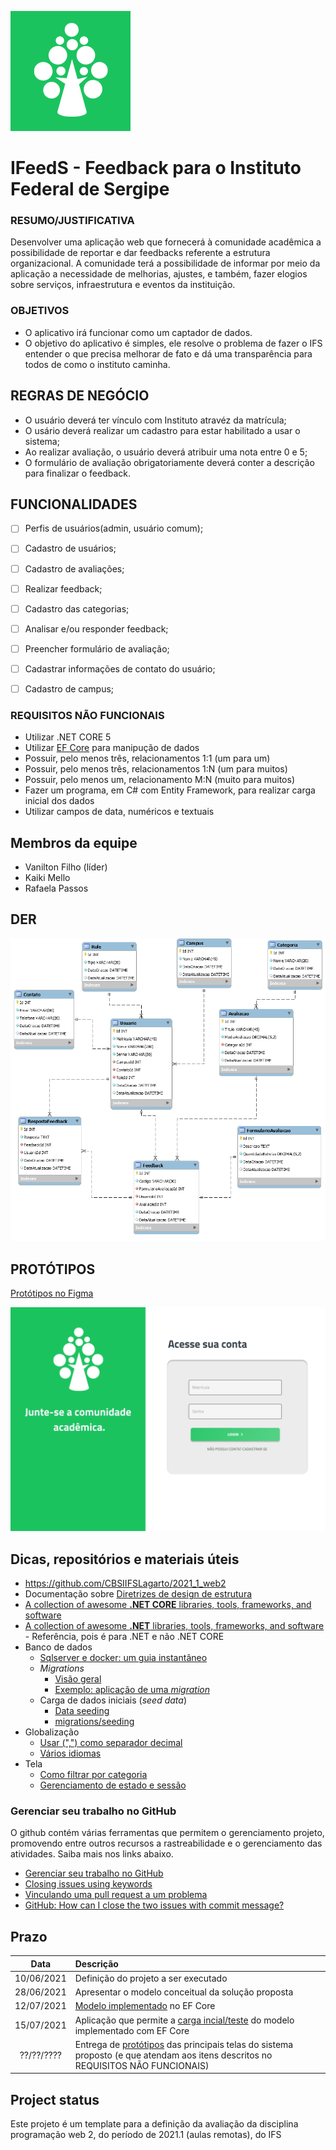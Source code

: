 ![logo](assets/img/logo.png)
# IFeedS - Feedback para o Instituto Federal de Sergipe

### RESUMO/JUSTIFICATIVA 

Desenvolver uma aplicação web que fornecerá à comunidade acadêmica a possibilidade de 
reportar e dar feedbacks referente a estrutura organizacional. A comunidade terá a 
possibilidade de informar por meio da aplicação a necessidade de melhorias, ajustes, e 
também, fazer elogios sobre serviços, infraestrutura e eventos da instituição.

### OBJETIVOS

- O aplicativo irá funcionar como um captador de dados.
- O objetivo do aplicativo é simples, ele resolve o problema de fazer o IFS entender o que precisa melhorar de fato e dá uma transparência para todos de como o instituto caminha.


## REGRAS DE NEGÓCIO

- O usuário deverá ter vínculo com Instituto atravéz da matrícula;
- O usário deverá realizar um cadastro para estar habilitado a usar o sistema;
- Ao realizar avaliação, o usuário deverá atribuir uma nota entre 0 e 5;
- O formulário de avaliação obrigatoriamente deverá conter a descrição para finalizar o feedback.


## FUNCIONALIDADES

- [ ] Perfis de usuários(admin, usuário comum);
- [ ] Cadastro de usuários;
- [ ] Cadastro de avaliações; 
- [ ] Realizar feedback;
- [ ] Cadastro das categorias;
- [ ] Analisar e/ou responder feedback;
- [ ] Preencher formulário de avaliação;
- [ ] Cadastrar informações de contato do usuário;
- [ ] Cadastro de campus;


### REQUISITOS NÃO FUNCIONAIS

- Utilizar .NET CORE 5
- Utilizar [EF Core](https://docs.microsoft.com/pt-br/ef/core/) para manipução de dados
- Possuir, pelo menos três, relacionamentos 1:1 (um para um)
- Possuir, pelo menos três, relacionamentos 1:N (um para muitos)
- Possuir, pelo menos um, relacionamento M:N (muito para muitos)
- Fazer um programa, em C# com Entity Framework, para realizar carga inicial dos dados
- Utilizar campos de data, numéricos e textuais

## Membros da equipe

- Vanilton Filho (líder)
- Kaiki Mello
- Rafaela Passos

## DER

![der_v7](assets/img/der_v7.png)

## PROTÓTIPOS

[Protótipos no Figma](https://www.figma.com/file/N4Nlex5bBmemGKYjnDHAri/IfeedS?node-id=0%3A1)

![tela_login_user](assets/img/tela_login_user.png)

## Dicas, repositórios e materiais úteis

- https://github.com/CBSIIFSLagarto/2021_1_web2
- Documentação sobre [Diretrizes de design de estrutura] 
- [A collection of awesome **.NET CORE** libraries, tools, frameworks, and software](https://github.com/thangchung/awesome-dotnet-core)
- [A collection of awesome **.NET** libraries, tools, frameworks, and software](https://github.com/quozd/awesome-dotnet) - Referência, pois é para .NET e não .NET CORE
- Banco de dados
  - [Sqlserver e docker: um guia instantâneo](sqlserver_e_docker.md)
  - *Migrations*
    - [Visão geral](https://docs.microsoft.com/pt-br/ef/core/managing-schemas/migrations/?tabs=dotnet-core-cli)
    - [Exemplo: aplicação de uma *migration*](https://docs.microsoft.com/pt-br/aspnet/core/data/ef-mvc/migrations?view=aspnetcore-3.1)
  - Carga de dados iniciais (*seed data*)
    - [Data seeding]
    - [migrations/seeding](https://www.learnentityframeworkcore.com/migrations/seeding)
- Globalização
  - [Usar (",") como separador decimal](https://github.com/dotnet/AspNetCore.Docs/issues/4076#issuecomment-326590420)
  - [Vários idiomas](https://docs.microsoft.com/pt-br/aspnet/core/fundamentals/localization?view=aspnetcore-5.0)
- Tela
  - [Como filtrar por categoria](https://docs.microsoft.com/pt-br/aspnet/core/tutorials/first-mvc-app/search?view=aspnetcore-5.0)
  - [Gerenciamento de estado e sessão](https://docs.microsoft.com/pt-br/aspnet/core/fundamentals/app-state?view=aspnetcore-5.0)

### Gerenciar seu trabalho no GitHub

O github contém várias ferramentas que permitem o gerenciamento projeto, promovendo entre outros recursos a rastreabilidade e o gerenciamento das atividades. Saiba mais nos links abaixo.

- [Gerenciar seu trabalho no GitHub](https://docs.github.com/pt/free-pro-team@latest/github/managing-your-work-on-github)
- [Closing issues using keywords](https://docs.github.com/en/enterprise/2.16/user/github/managing-your-work-on-github/closing-issues-using-keywords)
- [Vinculando uma pull request a um problema](https://docs.github.com/pt/free-pro-team@latest/github/managing-your-work-on-github/linking-a-pull-request-to-an-issue)
- [GitHub: How can I close the two issues with commit message?](https://stackoverflow.com/questions/60027222/github-how-can-i-close-the-two-issues-with-commit-message) 

## Prazo

Data | Descrição
:---:|:---
10/06/2021 | Definição do projeto a ser executado
28/06/2021 | Apresentar o modelo conceitual da solução proposta
12/07/2021 | [Modelo implementado](https://docs.microsoft.com/pt-br/ef/core/modeling/) no EF Core
15/07/2021 | Aplicação que permite a [carga incial/teste][Data seeding] do modelo implementado com EF Core
??/??/???? | Entrega de [protótipos](prototipos/prototipos.md) das principais telas do sistema proposto (e que atendam aos itens descritos no REQUISITOS NÃO FUNCIONAIS)

## Project status
Este projeto é um template para a definição da avaliação da disciplina programação web 2, do período de 2021.1 (aulas remotas), do IFS


[Diretrizes de design de estrutura]: https://docs.microsoft.com/pt-br/dotnet/standard/design-guidelines/
[Data seeding]: https://docs.microsoft.com/en-us/ef/core/modeling/data-seeding
